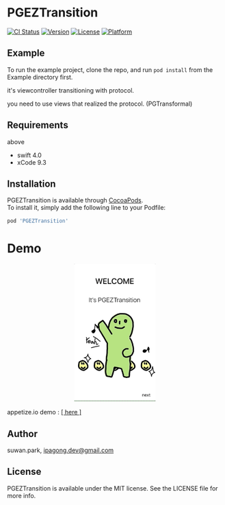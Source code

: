 # PGEZTransition

[![CI Status](https://img.shields.io/travis/ipagong/PGEZTransition.svg?style=flat)](https://travis-ci.org/ipagong/PGEZTransition)
[![Version](https://img.shields.io/cocoapods/v/PGEZTransition.svg?style=flat)](https://cocoapods.org/pods/PGEZTransition)
[![License](https://img.shields.io/cocoapods/l/PGEZTransition.svg?style=flat)](https://cocoapods.org/pods/PGEZTransition)
[![Platform](https://img.shields.io/cocoapods/p/PGEZTransition.svg?style=flat)](https://cocoapods.org/pods/PGEZTransition)

## Example

To run the example project, clone the repo, and run `pod install` from the Example directory first.


it's viewcontroller transitioning with protocol.

you need to use views that realized the protocol. (PGTransformal)

## Requirements

above
- swift 4.0    
- xCode 9.3

## Installation

PGEZTransition is available through [CocoaPods](https://cocoapods.org).   
To install it, simply add the following line to your Podfile:

```ruby
pod 'PGEZTransition'
```

# Demo  

<p align="center">
<img src="readme-resources/pgeztransition.gif" style="max-height: 320px;" alt="PGEZTransition Preview">
</p>

appetize.io demo : [\[ here \]](https://appetize.io/app/mq2yv6204y32pfjj8eqca2zpa8?device=iphone6s&scale=75&orientation=portrait&osVersion=11.4) 

## Author

suwan.park, ipagong.dev@gmail.com

## License

PGEZTransition is available under the MIT license. See the LICENSE file for more info.
